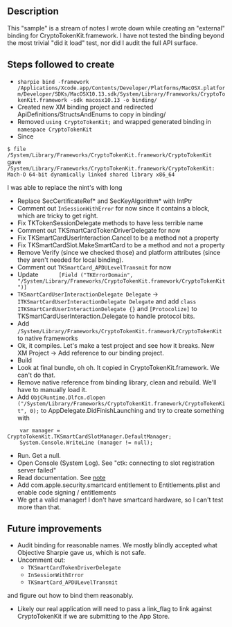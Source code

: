 ## Description

This "sample" is a stream of notes I wrote down while creating an "external" binding for CryptoTokenKit.framework. I have not tested the binding beyond the most trivial "did it load" test, nor did I audit the full API surface.

## Steps followed to create

- `sharpie bind -framework /Applications/Xcode.app/Contents/Developer/Platforms/MacOSX.platform/Developer/SDKs/MacOSX10.13.sdk/System/Library/Frameworks/CryptoTokenKit.framework -sdk macosx10.13 -o binding/`
- Created new XM binding project and redirected ApiDefinitions/StructsAndEnums to copy in binding/
- Removed `using CryptoTokenKit;` and wrapped generated binding in `namespace CryptoTokenKit`
- Since 

`$ file /System/Library/Frameworks/CryptoTokenKit.framework/CryptoTokenKit` 
gave 
`/System/Library/Frameworks/CryptoTokenKit.framework/CryptoTokenKit: Mach-O 64-bit dynamically linked shared library x86_64`

I was able to replace the nint's with long

- Replace SecCertificateRef* and SecKeyAlgorithm* with IntPtr
- Comment out `InSessionWithError` for now since it contains a block, which are tricky to get right.
- Fix TKTokenSessionDelegate methods to have less terrible name
- Comment out TKSmartCardTokenDriverDelegate for now
- Fix TKSmartCardUserInteraction.Cancel to be a method not a property
- Fix TKSmartCardSlot.MakeSmartCard to be a method and not a property
- Remove Verify (since we checked those) and platform attributes (since they aren't needed for local binding).
- Comment out `TKSmartCard_APDULevelTransmit` for now
- Update `		[Field ("TKErrorDomain", "/System/Library/Frameworks/CryptoTokenKit.framework/CryptoTokenKit")]`
- `TKSmartCardUserInteractionDelegate Delegate` -> `ITKSmartCardUserInteractionDelegate Delegate` and add `class ITKSmartCardUserInteractionDelegate {}` and `[Protocolize]` to TKSmartCardUserInteraction.Delegate to handle protocol bits.
- Add `/System/Library/Frameworks/CryptoTokenKit.framework/CryptoTokenKit` to native frameworks
- Ok, it compiles. Let's make a test project and see how it breaks. New XM Project -> Add reference to our binding project.
- Build
- Look at final bundle, oh oh. It copied in CryptoTokenKit.framework. We can't do that.
- Remove native reference from binding library, clean and rebuild. We'll have to manually load it.
- Add `ObjCRuntime.Dlfcn.dlopen ("/System/Library/Frameworks/CryptoTokenKit.framework/CryptoTokenKit", 0);` to AppDelegate.DidFinishLaunching and try to create something with

```	
	var manager = CryptoTokenKit.TKSmartCardSlotManager.DefaultManager;
	System.Console.WriteLine (manager != null);
```
			
- Run. Get a null.
- Open Console (System Log). See "ctk: connecting to slot registration server failed"
- Read documentation. See [note](https://developer.apple.com/documentation/cryptotokenkit/tksmartcardslotmanager?language=objc) 
- Add com.apple.security.smartcard entitlement to Entitlements.plist and enable code signing / entitlements
- We get a valid manager! I don't have smartcard hardware, so I can't test more than that.


## Future improvements

- Audit binding for reasonable names. We mostly blindly accepted what Objective Sharpie gave us, which is not safe.
- Uncomment out:
   - `TKSmartCardTokenDriverDelegate`
   - `InSessionWithError`
   - `TKSmartCard_APDULevelTransmit`

and figure out how to bind them reasonably.

- Likely our real application will need to pass a link_flag to link against CryptoTokenKit if we are submitting to the App Store.

